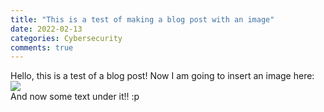 ```yaml
---
title: "This is a test of making a blog post with an image"
date: 2022-02-13
categories: Cybersecurity
comments: true
---
```

Hello, this is a test of a blog post!
Now I am going to insert an image here:
<img src="{{site.url}}/images/cactus.jpg" style="display: block; margin: auto;" />
And now some text under it!!
:p
